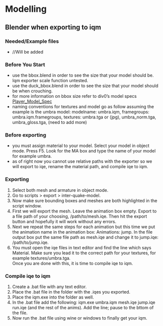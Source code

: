 Modelling
=========

Blender when exporting to iqm
-----------------------------

### Needed/Example files

*   //Will be added

### Before You Start

*   use the bbox.blend in order to see the size that your model should be. Iqm exporter scale function untested.
*   use the duck\_bbox.blend in order to see the size that your model should be when crouching.
*   for more information on bbox size refer to div0’s model specs [Player_Model_Spec](Player-Model-Spec)
*   naming conventions for textures and model go as follow assuming the example is the umbra model: modelname: umbra.iqm, framegroups: umbra.iqm.framegroups, textures: umbra.tga or (jpg), umbra\_norm.tga, umbra\_gloss.tga, (need to add more)

### Before exporting

*   you must assign material to your model. Select your model in object mode. Press F5. Look for the MA box and type the name of your model for example umbra.
*   as of right now you cannot use relative paths with the exporter so we will export to iqe, rename the material path, and compile iqe to iqm.

### Exporting

1.  Select both mesh and armature in object mode.
2.  Go to scripts \> export \> inter-quake-model.
3.  Now make sure bounding boxes and meshes are both highlighted in the script window.
4.  First we will export the mesh. Leave the animation box empty. Export to a file path of your choosing, /path/to/mesh.iqe. Then hit the export button and hopefully it will work without any errors.
5.  Next we repeat the same steps for each animation but this time we put the animation name in the animation box: Animations: jump. In the file output box put the same file path as mesh.iqe and change it to jump.iqe: /path/to/jump.iqe.
6.  You must open the iqe files in text editor and find the line which says Material. Make sure you lead it to the correct path for your textures, for example textures/umbra.tga.  
    Once you are done with this, it is time to compile iqe to iqm.

### Compile iqe to iqm

1.  Create a .bat file with any text editor.
2.  Place the .bat file in the folder with the .iqes you exported.
3.  Place the iqm.exe into the folder as well.
4.  In the .bat file add the following: iqm.exe umbra.iqm mesh.iqe jump.iqe run.iqe (and the rest of the anims). Add the line; pause to the bttom of the file.
5.  Now run the .bat file using wine or windows to finally get your iqm.
